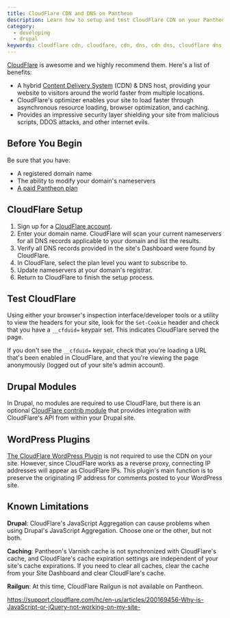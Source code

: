 ```yaml
---
title: CloudFlare CDN and DNS on Pantheon
description: Learn how to setup and test CloudFlare CDN on your Pantheon Drupal or WordPress site.
category:
  - developing
  - drupal
keywords: cloudflare cdn, cloudfare, cdn, dns, cdn dns, cloudflare dns, domains with cdns, configure cloudflare, configure cdn, dns host, security, performance
---
```

[CloudFlare](https://www.cloudflare.com) is awesome and we highly recommend them. Here's a list of benefits:

- A hybrid [Content Delivery System](/docs/articles/drupal/content-delivery-network-cdn-for-file-distribution/) (CDN) & DNS host, providing your website to visitors around the world faster from multiple locations.
- CloudFlare's optimizer enables your site to load faster through asynchronous resource loading, browser optimization, and caching.
- Provides an impressive security layer shielding your site from malicious scripts, DDOS attacks, and other internet evils.


## Before You Begin

Be sure that you have:

- A registered domain name
- The ability to modify your domain's nameservers
- [A paid Pantheon plan](/docs/articles/sites/settings/selecting-a-plan)

## CloudFlare Setup

1. Sign up for a [CloudFlare account](https://www.cloudflare.com/sign-up).
2. Enter your domain name. CloudFlare will scan your current nameservers for all DNS records applicable to your domain and list the results.
3. Verify all DNS records provided in the site's Dashboard were found by CloudFlare.
4. In CloudFlare, select the plan level you want to subscribe to.
5. Update nameservers at your domain's registrar.
6. Return to CloudFlare to finish the setup process.

## Test CloudFlare

Using either your browser's inspection interface/developer tools or a utility to view the headers for your site, look for the `Set-Cookie` header and check that you have a `__cfduid=` keypair set. This indicates CloudFlare served the page.

If you don't see the `__cfduid=` keypair, check that you're loading a URL that's been enabled in CloudFlare, and that you're viewing the page anonymously (logged out of your site's admin account).

## Drupal Modules

In Drupal, no modules are required to use CloudFlare, but there is an optional [CloudFlare contrib module](https://drupal.org/project/cloudflare) that provides integration with CloudFlare's API from within your Drupal site.

## WordPress Plugins

[The CloudFlare WordPress Plugin](https://wordpress.org/plugins/cloudflare/) is not required to use the CDN on your site. However, since CloudFlare works as a reverse proxy, connecting IP addresses will appear as CloudFlare IPs. This plugin's main function is to preserve the originating IP address for comments posted to your WordPress site.

## Known Limitations

**Drupal**: CloudFlare's JavaScript Aggregation can cause problems when using Drupal's JavaScript Aggregation. Choose one or the other, but not both.

**Caching**: Pantheon's Varnish cache is not synchronized with CloudFlare's cache, and CloudFlare's cache expiration settings are independent of your site's cache expirations. If you need to clear all caches, clear the cache from your Site Dashboard and clear CloudFlare's cache.

**Railgun**: At this time, CloudFlare Railgun is not available on Pantheon.

https://support.cloudflare.com/hc/en-us/articles/200169456-Why-is-JavaScript-or-jQuery-not-working-on-my-site-

